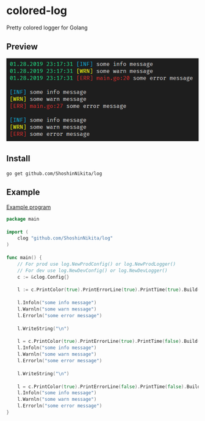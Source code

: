 # colored-log

Pretty colored logger for Golang

## Preview

[![example](example/example.png)](example/example.go)

## Install

`go get github.com/ShoshinNikita/log`

## Example

[Example program](example/example.go)

```go
package main

import (
    clog "github.com/ShoshinNikita/log"
)

func main() {
    // For prod use log.NewProdConfig() or log.NewProdLogger()
    // For dev use log.NewDevConfig() or log.NewDevLogger()
    c := &clog.Config{}

    l := c.PrintColor(true).PrintErrorLine(true).PrintTime(true).Build()

    l.Infoln("some info message")
    l.Warnln("some warn message")
    l.Errorln("some error message")

    l.WriteString("\n")

    l = c.PrintColor(true).PrintErrorLine(true).PrintTime(false).Build()
    l.Infoln("some info message")
    l.Warnln("some warn message")
    l.Errorln("some error message")

    l.WriteString("\n")

    l = c.PrintColor(true).PrintErrorLine(false).PrintTime(false).Build()
    l.Infoln("some info message")
    l.Warnln("some warn message")
    l.Errorln("some error message")
}
```
